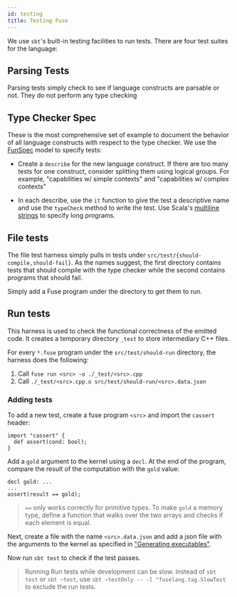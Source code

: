 ```yaml
---
id: testing
title: Testing Fuse
---
```


We use `sbt`'s built-in testing facilities to run tests. There are four test
suites for the language:

## Parsing Tests

Parsing tests simply check to see if language constructs are parsable or not.
They do not perform any type checking

## Type Checker Spec

These is the most comprehensive set of example to document the behavior of
all language constructs with respect to the type checker. We use the
[FunSpec](http://www.scalatest.org/getting_started_with_fun_spec) model to
specify tests:

- Create a `describe` for the new language construct. If there are too many
  tests for one construct, consider splitting them using logical groups. For
  example, "capabilities w/ simple contexts" and "capabilities w/ complex contexts"

- In each describe, use the `it` function to give the test a descriptive name
  and use the `typeCheck` method to write the test. Use Scala's [multiline
  strings](https://www.oreilly.com/library/view/scala-cookbook/9781449340292/ch01s03.html)
  to specify long programs.

## File tests

The file test harness simply pulls in tests under `src/test/{should-compile,should-fail}`.
As the names suggest, the first directory contains tests that should compile with
the type checker while the second contains programs that should fail.

Simply add a Fuse program under the directory to get them to run.

## Run tests

This harness is used to check the functional correctness of the emitted code.
It creates a temporary directory `_test` to store intermediary C++ files.

For every `*.fuse` program under the `src/test/should-run` directory, the
harness does the following:

1. Call `fuse run <src> -o ./_test/<src>.cpp`
2. Call `./_test/<src>.cpp.o src/test/should-run/<src>.data.json`

### Adding tests

To add a new test, create a fuse program `<src>` and import the `cassert` header:

```
import "cassert" {
  def assert(cond: bool);
}
```

Add a `gold` argument to the kernel using a `decl`. At the end of the program,
compare the result of the computation with the `gold` value:

```
decl gold: ...
...
assert(result == gold);
```

> `==` only works correctly for primitive types. To make `gold` a memory type,
> define a function that walks over the two arrays and checks if each element
> is equal.

Next, create a file with the name `<src>.data.json` and add a json file with
the arguments to the kernel as specified in ["Generating executables"](cpp-runnable.md).

Now run `sbt test` to check if the test passes.

> Running Run tests while development can be slow. Instead of `sbt test` or
> `sbt ~test`, use `sbt ~testOnly -- -l "fuselang.tag.SlowTest` to exclude the
> run tests.
